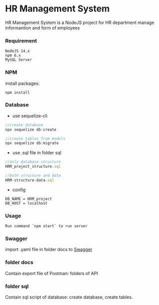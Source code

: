 # HR Management System
HR Management System is a NodeJS project for HR department manage informantion and form of employees
### Requirement
```
NodeJS 14.x
npm 6.x
MySQL Server
```

### NPM
install packages: 
```
npm install 
```
### Database
* use sequelize-cli 
```JavaScript
//create database
npx sequelize db:create

//create tables from models
npx sequelize db:migrate

```
* use .sql file in folder sql
```JavaScript
//only database structure
HRM_project_structure.sql

//both structure and data
HRM-structure-data.sql
```
* config
```
DB_NAME = HRM_project
DB_HOST = localhost
```
### Usage
```
Run command `npm start` to run server
```

### Swagger
import .yaml file in folder docs to  [Swagger](https://editor.swagger.io/)

### folder docs
Contain export file of Postman: folders of API

### folder sql 
Contain sql script of database: create database, create tables.


